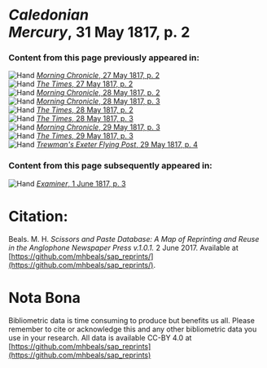 # *Caledonian Mercury*, 31 May 1817, p. 2  
  
### Content from this page previously appeared in:  
![Hand](http://scissorsandpaste.net/wp-content/uploads/2017/06/smallhandpointer.png) [*Morning Chronicle*, 27 May 1817, p. 2](https://mhbeals.github.io/sap_html/Morning-Chronicle/Morning-Chronicle-27-May-1817-p-2)  
![Hand](http://scissorsandpaste.net/wp-content/uploads/2017/06/smallhandpointer.png) [*The Times*, 27 May 1817, p. 2](https://mhbeals.github.io/sap_html/The-Times/The-Times-27-May-1817-p-2)  
![Hand](http://scissorsandpaste.net/wp-content/uploads/2017/06/smallhandpointer.png) [*Morning Chronicle*, 28 May 1817, p. 2](https://mhbeals.github.io/sap_html/Morning-Chronicle/Morning-Chronicle-28-May-1817-p-2)  
![Hand](http://scissorsandpaste.net/wp-content/uploads/2017/06/smallhandpointer.png) [*Morning Chronicle*, 28 May 1817, p. 3](https://mhbeals.github.io/sap_html/Morning-Chronicle/Morning-Chronicle-28-May-1817-p-3)  
![Hand](http://scissorsandpaste.net/wp-content/uploads/2017/06/smallhandpointer.png) [*The Times*, 28 May 1817, p. 2](https://mhbeals.github.io/sap_html/The-Times/The-Times-28-May-1817-p-2)  
![Hand](http://scissorsandpaste.net/wp-content/uploads/2017/06/smallhandpointer.png) [*The Times*, 28 May 1817, p. 3](https://mhbeals.github.io/sap_html/The-Times/The-Times-28-May-1817-p-3)  
![Hand](http://scissorsandpaste.net/wp-content/uploads/2017/06/smallhandpointer.png) [*Morning Chronicle*, 29 May 1817, p. 3](https://mhbeals.github.io/sap_html/Morning-Chronicle/Morning-Chronicle-29-May-1817-p-3)  
![Hand](http://scissorsandpaste.net/wp-content/uploads/2017/06/smallhandpointer.png) [*The Times*, 29 May 1817, p. 3](https://mhbeals.github.io/sap_html/The-Times/The-Times-29-May-1817-p-3)  
![Hand](http://scissorsandpaste.net/wp-content/uploads/2017/06/smallhandpointer.png) [*Trewman's Exeter Flying Post*, 29 May 1817, p. 4](https://mhbeals.github.io/sap_html/Trewman's-Exeter-Flying-Post/Trewman's-Exeter-Flying-Post-29-May-1817-p-4)  
  
### Content from this page subsequently appeared in:  
![Hand](http://scissorsandpaste.net/wp-content/uploads/2017/06/smallhandpointer.png) [*Examiner*, 1 June 1817, p. 3](https://mhbeals.github.io/sap_html/Examiner/Examiner-1-June-1817-p-3)  


# Citation: 

Beals. M. H. *Scissors and Paste Database: A Map of Reprinting and Reuse in the Anglophone Newspaper Press v.1.0.1.* 2 June 2017. Available at [https://github.com/mhbeals/sap_reprints/](https://github.com/mhbeals/sap_reprints/). 

# Nota Bona

Bibliometric data is time consuming to produce but benefits us all. Please remember to cite or acknowledge this and any other bibliometric data you use in your research. All data is available CC-BY 4.0 at [https://github.com/mhbeals/sap_reprints](https://github.com/mhbeals/sap_reprints)